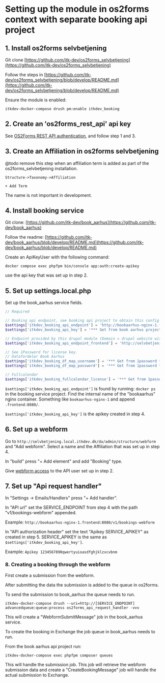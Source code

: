 # Setting up the module in os2forms context with separate booking api project

## 1. Install os2forms selvbetjening

Git clone [https://github.com/itk-dev/os2forms_selvbetjening](https://github.com/itk-dev/os2forms_selvbetjening)

Follow the steps in [https://github.com/itk-dev/os2forms_selvbetjening/blob/develop/README.md](https://github.com/itk-dev/os2forms_selvbetjening/blob/develop/README.md)

Ensure the module is enabled:

```shell
itkdev-docker-compose drush pm:enable itkdev_booking
```

## 2. Create an 'os2forms_rest_api' api key

See [OS2Forms REST API authentication](https://github.com/OS2Forms/os2forms_rest_api?tab=readme-ov-file#authentication),
and follow step 1 and 3.

## 3. Create an Affiliation in os2forms selvbetjening

@todo remove this step when an affiliation term is added as part
of the os2forms_selvbetjening installation.

```text
Structure->Taxonomy->Affiliation

+ Add Term
```

The name is not important in development.

## 4. Install booking service

Git clone: [https://github.com/itk-dev/book_aarhus](https://github.com/itk-dev/book_aarhus)

Follow the readme: [https://github.com/itk-dev/book_aarhus/blob/develop/README.md](https://github.com/itk-dev/book_aarhus/blob/develop/README.md)

Create an ApiKeyUser with the following command:

```shell
docker compose exec phpfpm bin/console app:auth:create-apikey
```

use the api key that was set up in step 2.

## 5. Set up settings.local.php

Set up the book_aarhus service fields.

```php
// Required

// Booking api endpoint, see booking api project to obtain this config
$settings['itkdev_booking_api_endpoint'] = 'http://bookaarhus-nginx-1.frontend:8080/';
$settings['itkdev_booking_api_key'] = '*** Get from book aarhus project ***';

// Endpoint provided by this drupal module (Domain = drupal website with webform)
$settings['itkdev_booking_api_endpoint_frontend'] = 'http://selvbetjening.local.itkdev.dk/';

// See 1Password for license key.
// Datafordeler Book Aarhus
$settings['itkdev_booking_df_map_username'] = '*** Get from 1password ***';
$settings['itkdev_booking_df_map_password'] = '*** Get from 1password ***';

// Fullcalendar
$settings['itkdev_booking_fullcalendar_license'] = '*** Get from 1password ***';
```

`$settings['itkdev_booking_api_endpoint']` is found by running:
`docker ps` in the booking service project.
Find the internal name of the "bookaarhus" nginx container.
Something like `bookaarhus-nginx-1` and append `.frontend:8080/`.

`$settings['itkdev_booking_api_key']` is the apikey created in step 4.

## 6. Set up a webform

Go to `http://selvbetjening.local.itkdev.dk/da/admin/structure/webform`
and "Add webform".
Select a name and the Affiliation that was set up in step 4.

In "build" press "+ Add element" and add "Booking" type.

Give [webform access](https://github.com/OS2Forms/os2forms_rest_api?tab=readme-ov-file#custom-access-control)
to the API user set up in step 2.

## 7. Set up "Api request handler"

In "Settings -> Emails/Handlers" press "+ Add handler".

In "API url" set the SERVICE_ENDPOINT from step 4 with the path
"v1/bookings-webform" appended.

Example: `http://bookaarhus-nginx-1.frontend:8080/v1/bookings-webform`

In "API authorization header" set the text
"Apikey SERVICE_APIKEY" as created  in step 5. SERVICE_APIKEY
is the same as `$settings['itkdev_booking_api_key']`.

Example: `Apikey 1234567890qwertyuioasdfghjklzxcvbnm`

### 8. Creating a booking through the webform

First create a submission from the webform.

After submitting the data the submission is added to the queue in os2forms.

To send the submission to book_aarhus the queue needs to run.

```shell
itkdev-docker-compose drush --uri=http://[SERVICE_ENDPOINT] advancedqueue:queue:process os2forms_api_request_handler -vvv
```

This will create a "WebformSubmitMessage" job in the book_aarhus service.

To create the booking in Exchange the job queue in book_aarhus needs to run.

From the book aarhus api project run:

```shell
itkdev-docker-compose exec phpfpm composer queues
```

This will handle the submission job. This job will retrieve the webform
submission data and create a "CreateBookingMessage" job will handle the
actual submission to Exchange.
